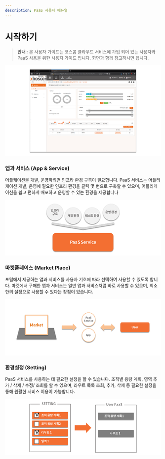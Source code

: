 ```yaml
---
description: PaaS 사용자 메뉴얼
---
```


# 시작하기

> **안내 :** 본 사용자 가이드는 코스콤 클라우드 서비스에 가입 되어 있는 사용자와 PaaS 사용을 위한 사용자 가이드 입니다. 화면과 함께 참고하시면 됩니다.

![](.gitbook/assets/image%20%2838%29.png)

### **앱과 서비스 \(App & Service\)**

어플케이션을 개발, 운영하려면 인프라 환경 구축이 필요합니다. PaaS 서비스는 어플리케이션 개발, 운영에 필요한 인프라 환경을 클릭 몇 번으로 구축할 수 있으며, 어플리케이션을 쉽고 편하게 배포하고 운영할 수 있는 환경을 제공합니다

![](.gitbook/assets/image%20%2836%29.png)

### **마켓플레이스 \(Market Place\)**

포털에서 제공하는 앱과 서비스를 사용자 기호에 따라 선택하여 사용할 수 있도록 합니다. 마켓에서 구매한 앱과 서비스는 일반 앱과 서비스처럼 바로 사용할 수 있으며, 최소한의 설정으로 사용할 수 있다는 장점이 있습니다.

![](.gitbook/assets/image%20%2858%29.png)

### **환경설정 \(Setting\)**

PaaS 서비스를 사용하는 데 필요한 설정을 할 수 있습니다. 조직별 용량 계획, 영역 추가 / 삭제 / 수정/ 조회를 할 수 있으며, 라우트 목록 조회, 추가, 삭제 등 필요한 설정을 통해 원활한 서비스 이용이 가능합니다.

![](.gitbook/assets/image%20%283%29.png)



